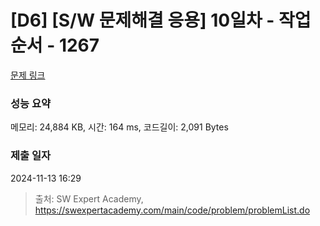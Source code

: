 # [D6] [S/W 문제해결 응용] 10일차 - 작업순서 - 1267 

[문제 링크](https://swexpertacademy.com/main/code/problem/problemDetail.do?contestProbId=AV18TrIqIwUCFAZN) 

### 성능 요약

메모리: 24,884 KB, 시간: 164 ms, 코드길이: 2,091 Bytes

### 제출 일자

2024-11-13 16:29



> 출처: SW Expert Academy, https://swexpertacademy.com/main/code/problem/problemList.do